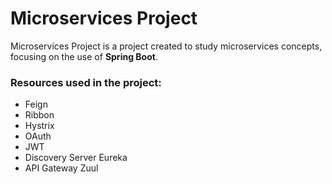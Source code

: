 # Microservices Project

Microservices Project is a project created to study microservices concepts, focusing on the use of **Spring Boot**.

### Resources used in the project:
* Feign 
* Ribbon
* Hystrix
* OAuth 
* JWT
* Discovery Server Eureka
* API Gateway Zuul
